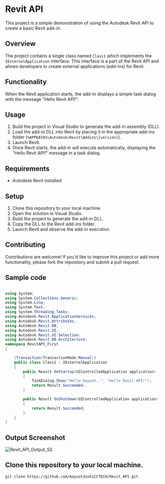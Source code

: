 # Revit API

This project is a simple demonstration of using the Autodesk Revit API to create a basic Revit add-in.

## Overview

The project contains a single class named `Class1` which implements the `IExternalApplication` interface. This interface is a part of the Revit API and allows developers to create external applications (add-ins) for Revit.

## Functionality

When the Revit application starts, the add-in displays a simple task dialog with the message "Hello Revit API!".

## Usage

1. Build the project in Visual Studio to generate the add-in assembly (DLL).
2. Load the add-in DLL into Revit by placing it in the appropriate add-ins folder (`%APPDATA%\Autodesk\Revit\Addins\[version]`).
3. Launch Revit.
4. Once Revit starts, the add-in will execute automatically, displaying the "Hello Revit API!" message in a task dialog.

## Requirements

- Autodesk Revit installed

## Setup

1. Clone this repository to your local machine.
2. Open the solution in Visual Studio.
3. Build the project to generate the add-in DLL.
4. Copy the DLL to the Revit add-ins folder.
5. Launch Revit and observe the add-in execution.

## Contributing

Contributions are welcome! If you'd like to improve this project or add more functionality, please fork the repository and submit a pull request.

## Sample code 
```c#

using System;
using System.Collections.Generic;
using System.Linq;
using System.Text;
using System.Threading.Tasks;
using Autodesk.Revit.ApplicationServices;
using Autodesk.Revit.Attributes;
using Autodesk.Revit.DB;
using Autodesk.Revit.UI;
using Autodesk.Revit.UI.Selection;
using Autodesk.Revit.DB.Architecture;
namespace RevitAPI_First
{

    [Transaction(TransactionMode.Manual)]
    public class Class1 : IExternalApplication
    {
        public Result OnStartup(UIControlledApplication application)
        {
            TaskDialog.Show("Hello Aayush..", "Hello Revit API!");
            return Result.Succeeded;
        }

        public Result OnShutdown(UIControlledApplication application)
        {
            return Result.Succeeded;
        }
    }
}

```
## Output Screenshot
![Revit_API_Output_SS](https://github.com/AayushJoshiCCTECH/Revit_API/assets/157628596/827b4288-c195-428b-adc6-5266c5eaf067)


## Clone this repository to your local machine.

```
git clone https://github.com/AayushJoshiCCTECH/Revit_API.git
```
